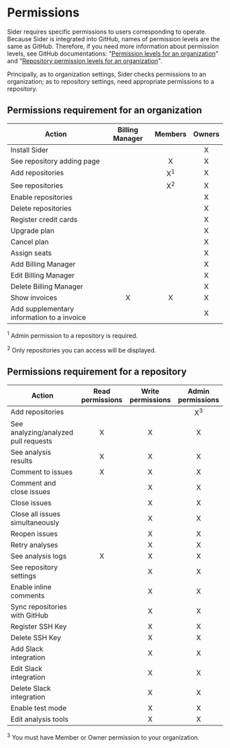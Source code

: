 # Permissions

Sider requires specific permissions to users corresponding to operate. Because Sider is integrated into GitHub, names of permission levels are the same as GitHub.
Therefore, if you need more information about permission levels, see GitHub documentations: "[Permission levels for an organization](https://help.github.com/articles/permission-levels-for-an-organization/)" and "[Repository permission levels for an organization](https://help.github.com/articles/repository-permission-levels-for-an-organization/)".

Principally, as to organization settings, Sider checks permissions to an organization; as to repository settings, need appropriate permissions to a repository.

## Permissions requirement for an organization

| Action | Billing Manager | Members | Owners |
| ------ | :-------------: | :-----: | :----: |
| Install Sider | | | X |
| See repository adding page | | X | X |
| Add repositories | | X<sup>1</sup> | X |
| See repositories | | X<sup>2</sup> | X |
| Enable repositories | | | X |
| Delete repositories | | | X |
| Register credit cards | | | X |
| Upgrade plan | | | X |
| Cancel plan | | | X |
| Assign seats | | | X |
| Add Billing Manager | | | X |
| Edit Billing Manager | | | X |
| Delete Billing Manager | | | X |
| Show invoices | X | X | X |
| Add supplementary information to a invoice | | | X |

<sup>1</sup> Admin permission to a repository is required.

<sup>2</sup> Only repositories you can access will be displayed.

## Permissions requirement for a repository

| Action | Read permissions | Write permissions | Admin permissions |
| ------ | :--------------: | :---------------: | :---------------: |
| Add repositories | | | X<sup>3</sup> |
| See analyzing/analyzed pull requests | X | X | X |
| See analysis results | X | X | X |
| Comment to issues | X | X | X |
| Comment and close issues | | X | X |
| Close issues | | X | X |
| Close all issues simultaneously | | X | X |
| Reopen issues | | X | X |
| Retry analyses | | X | X |
| See analysis logs | X | X | X |
| See repository settings | | X | X |
| Enable inline comments | | X | X |
| Sync repositories with GitHub | | X | X |
| Register SSH Key | | X | X |
| Delete SSH Key | | X | X |
| Add Slack integration | | X | X |
| Edit Slack integration | | X | X |
| Delete Slack integration | | X | X |
| Enable test mode | | X | X |
| Edit analysis tools | | X | X |

<sup>3</sup> You must have Member or Owner permission to your organization.
